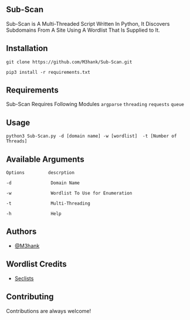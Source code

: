 ## Sub-Scan

Sub-Scan is A Multi-Threaded Script Written In Python, It Discovers Subdomains From A Site Using A Wordlist That Is Supplied to It.


## Installation

```
git clone https://github.com/M3hank/Sub-Scan.git
```
```
pip3 install -r requirements.txt
```
## Requirements

Sub-Scan Requires Following Modules
`argparse`
`threading`
`requests`
`queue`


## Usage

```
python3 Sub-Scan.py -d [domain name] -w [wordlist]  -t [Number of Threads]
```

## Available Arguments

```
Options         descrption

-d               Domain Name 

-w               Wordlist To Use for Enumeration

-t               Multi-Threading

-h               Help
```


## Authors

- [@M3hank](https://www.github.com/M3hank)


## Wordlist Credits

- [Seclists](https://www.github.com/danielmiessler/SecLists)

## Contributing

Contributions are always welcome!
